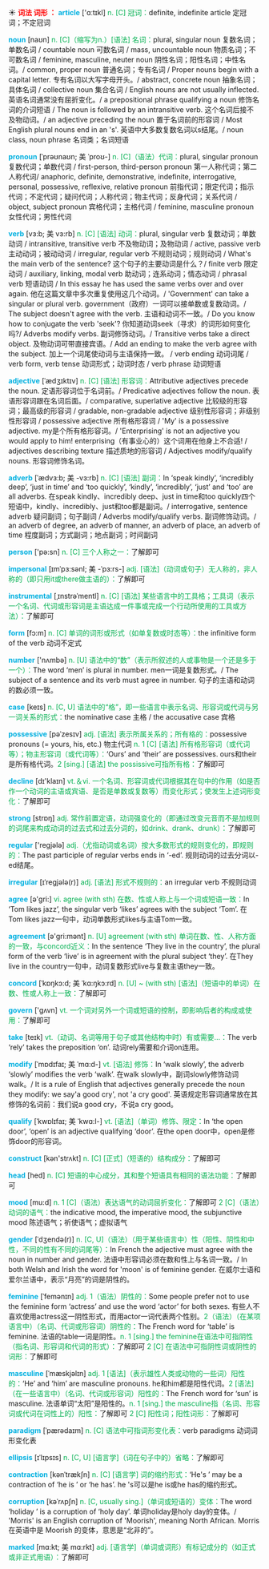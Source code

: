 ☀ <font color="red">**词法 词形 ：**</font>
<font color="sky blue">**article**</font> ['ɑːtɪkl] 
<font color="#00b050">n. [C] 冠词：</font>definite, indefinite article 定冠词；不定冠词
     
<font color="sky blue">**noun**</font> [naʊn]
<font color="#00b050">n. [C]（缩写为n.）[语法] 名词：</font>plural, singular noun 复数名词；单数名词 / countable noun 可数名词 / mass, uncountable noun 物质名词；不可数名词 / feminine, masculine, neuter noun 阴性名词；阳性名词；中性名词。/ common, proper noun 普通名词；专有名词 / Proper nouns begin with a capital letter. 专有名词以大写字母开头。/ abstract, concrete noun 抽象名词；具体名词 / collective noun 集合名词 / English nouns are not usually inflected. 英语名词通常没有屈折变化。/ a prepositional phrase qualifying a noun 修饰名词的介词短语 / The noun is followed by an intransitive verb. 这个名词后接不及物动词。/ an adjective preceding the noun 置于名词前的形容词 / Most English plural nouns end in an 's'. 英语中大多数复数名词以s结尾。/ noun class, noun phrase 名词类；名词短语

<font color="sky blue">**pronoun**</font> [ˈprəʊnaʊn; 美 ˈproʊ-]
<font color="#00b050">n. [C]（语法）代词：</font>plural, singular pronoun 复数代词；单数代词 / first-person, third-person pronoun 第一人称代词；第二人称代词/ anaphoric, definite, demonstrative, indefinite, interrogative, personal, possessive, reflexive, relative pronoun 前指代词；限定代词；指示代词；不定代词；疑问代词；人称代词；物主代词；反身代词；关系代词 / object, subject pronoun 宾格代词；主格代词 / feminine, masculine pronoun 女性代词；男性代词
     
<font color="sky blue">**verb**</font> [vɜ:b; 美 vɜ:rb]
<font color="#00b050">n. [C] [语法] 动词：</font>plural, singular verb 复数动词；单数动词 / intransitive, transitive verb 不及物动词；及物动词 / active, passive verb 主动动词；被动动词 / irregular, regular verb 不规则动词；规则动词 / What's the main verb of the sentence? 这个句子的主要动词是什么？/ finite verb 限定动词 / auxiliary, linking, modal verb 助动词；连系动词；情态动词 / phrasal verb 短语动词 / In this essay he has used the same verbs over and over again. 他在这篇文章中多次重复使用这几个动词。/ 'Government' can take a singular or plural verb. government（政府）一词可以接单数或复数动词。/ The subject doesn't agree with the verb. 主语和动词不一致。/ Do you know how to conjugate the verb 'seek'? 你知道动词seek（寻求）的词形如何变化吗?/ Adverbs modify verbs. 副词修饰动词。/ Transitive verbs take a direct object. 及物动词可带直接宾语。/ Add an ending to make the verb agree with the subject. 加上一个词尾使动词与主语保持一致。 / verb ending 动词词尾 / verb form, verb tense 动词形式；动词时态 / verb phrase 动词短语

<font color="sky blue">**adjective**</font> [ˈædʒɪktɪv]
<font color="#00b050">n. [C] [语法] 形容词：</font>Attributive adjectives precede the noun. 定语形容词位于名词前。/ Predicative adjectives follow the noun. 表语形容词跟在名词后面。/ comparative, superlative adjective 比较级的形容词；最高级的形容词 / gradable, non-gradable adjective 级别性形容词；非级别性形容词 / possessive adjective 所有格形容词 / 'My' is a possessive adjective. my是个所有格形容词。/ 'Enterprising' is not an adjective you would apply to him! enterprising（有事业心的）这个词用在他身上不合适! / adjectives describing texture 描述质地的形容词 / Adjectives modify/qualify nouns. 形容词修饰名词。
           
<font color="sky blue">**adverb**</font> [ˈædvɜ:b; 美 -vɜ:rb]
<font color="#00b050">n. [C] [语法] 副词：</font>In ‘speak kindly’, ‘incredibly deep’, ‘just in time’ and ‘too quickly’, ‘kindly’, ‘incredibly’, ‘just’ and ‘too’ are all adverbs. 在speak kindly、incredibly deep、just in time和too quickly四个短语中，kindly、incredibly、just和too都是副词。/ interrogative, sentence adverb 疑问副词；句子副词 / Adverbs modify/qualify verbs. 副词修饰动词。/ an adverb of degree, an adverb of manner, an adverb of place, an adverb of time 程度副词；方式副词；地点副词；时间副词

<font color="sky blue">**person**</font> ['pə:sn] 
<font color="#00b050">n. [C] 三个人称之一：</font>了解即可
          
<font color="sky blue">**impersonal**</font> [ɪmˈpɜ:sənl; 美 -ˈpɜ:rs-]
<font color="#00b050">adj. [语法]（动词或句子）无人称的，非人称的（即只用it或there做主语的）：</font>了解即可
     
<font color="sky blue">**instrumental**</font> [ˌɪnstrəˈmentl]
<font color="#00b050">n. [C] [语法] 某些语言中的工具格；工具词（表示一个名词、代词或形容词是主语达成一件事或完成一个行动所使用的工具或方法）：</font>了解即可

<font color="sky blue">**form**</font> [fɔ:m] 
<font color="#00b050">n. [C] 单词的词形或形式（如单复数或时态等）：</font>the infinitive form of the verb 动词不定式

<font color="sky blue">**number**</font> ['nʌmbə] 
<font color="#00b050">n. [U] 语法中的“数”（表示所叙述的人或事物是一个还是多于一个）：</font>The word ‘men’ is plural in number. men一词是复数形式。/ The subject of a sentence and its verb must agree in number. 句子的主语和动词的数必须一致。

<font color="sky blue">**case**</font> [keɪs] 
<font color="#00b050">n. [C, U] 语法中的“格”，即一些语言中表示名词、形容词或代词与另一词关系的形式：</font>the nominative case 主格 / the accusative case 宾格
           
<font color="sky blue">**possessive**</font> [pəˈzesɪv]
<font color="#00b050">adj. [语法] 表示所属关系的；所有格的：</font>possessive pronouns (= yours, his, etc.) 物主代词 <font color="#00b050">n. 1 [C] [语法] 所有格形容词（或代词等）；物主形容词（或代词等）：</font>‘Ours’ and ‘their’ are possessives. ours和their是所有格代词。<font color="#00b050">2 [sing.] [语法] the possissive可指所有格：</font>了解即可

<font color="sky blue">**decline**</font> [dɪ'klaɪn] 
<font color="#00b050">vt.＆vi. 一个名词、形容词或代词根据其在句中的作用（如是否作一个动词的主语或宾语、是否是单数或复数等）而变化形式；使发生上述词形变化：</font>了解即可

<font color="sky blue">**strong**</font> [strɒŋ] 
<font color="#00b050">adj. 常作前置定语，动词强变化的（即通过改变元音而不是加规则的词尾来构成动词的过去式和过去分词的，如drink、drank、drunk）：</font>了解即可

<font color="sky blue">**regular**</font> ['reɡjələ] 
<font color="#00b050">adj.（尤指动词或名词）按大多数形式的规则变化的，即规则的：</font>The past participle of regular verbs ends in ‘-ed’. 规则动词的过去分词以-ed结尾。
           
<font color="sky blue">**irregular**</font> [ɪˈregjələ(r)]
<font color="#00b050">adj. [语法] 形式不规则的：</font>an irregular verb 不规则动词

<font color="sky blue">**agree**</font> [ə'ɡri:] 
<font color="#00b050">vi. agree (with sth) 在数、性或人称上与一个词或短语一致：</font>In ‘Tom likes jazz’, the singular verb ‘likes’ agrees with the subject ‘Tom’. 在Tom likes jazz一句中，动词单数形式likes与主语Tom一致。

<font color="sky blue">**agreement**</font> [ə'ɡri:mənt] 
<font color="#00b050">n. [U] agreement (with sth) 单词在数、性、人称方面的一致，与concord近义：</font>In the sentence ‘They live in the country’, the plural form of the verb ‘live’ is in agreement with the plural subject ‘they’. 在They live in the country一句中，动词复数形式live与复数主语they一致。
           
<font color="sky blue">**concord**</font> [ˈkɒŋkɔ:d; 美 ˈkɑ:ŋkɔ:rd]
<font color="#00b050">n. [U] ~ (with sth) [语法]（短语中的单词）在数、性或人称上一致：</font>了解即可

<font color="sky blue">**govern**</font> ['ɡʌvn] 
<font color="#00b050">vt. 一个词对另外一个词或短语的控制，即影响后者的构成或使用：</font>了解即可

<font color="sky blue">**take**</font> [teɪk] 
<font color="#00b050">vt.（动词、名词等用于句子或其他结构中时）有或需要…：</font>The verb ‘rely’ takes the preposition ‘on’. 动词rely需要和介词on连用。
           
<font color="sky blue">**modify**</font> [ˈmɒdɪfaɪ; 美 ˈmɑ:d-]
<font color="#00b050">vt. [语法] 修饰：</font>In ‘walk slowly’, the adverb ‘slowly’ modifies the verb ‘walk’. 在walk slowly中，副词slowly修饰动词walk。/ It is a rule of English that adjectives generally precede the noun they modify: we say'a good cry', not 'a cry good'. 英语规定形容词通常放在其修饰的名词前：我们说a good cry，不说a cry good。
    
<font color="sky blue">**qualify**</font> [ˈkwɒlɪfaɪ; 美 ˈkwɑ:l-]
<font color="#00b050">vt. [语法]（单词）修饰、限定：</font>In ‘the open door’, ‘open’ is an adjective qualifying ‘door’. 在the open door中，open是修饰door的形容词。

<font color="sky blue">**construct**</font> [kən'strʌkt] 
<font color="#00b050">n. [C] [正式]（短语的）结构成分：</font>了解即可

<font color="sky blue">**head**</font> [hed] 
<font color="#00b050">n. [C] 短语的中心成分，其和整个短语具有相同的语法功能：</font>了解即可
           
<font color="sky blue">**mood**</font> [mu:d]
<font color="#00b050">n. 1 [C]（语法）表达语气的动词屈折变化：</font>了解即可 <font color="#00b050">2 [C]（语法）动词的语气：</font>the indicative mood, the imperative mood, the subjunctive mood 陈述语气；祈使语气；虚拟语气           
           
<font color="sky blue">**gender**</font> [ˈdʒendə(r)]
<font color="#00b050">n. [C, U]（语法）（用于某些语言中）性（阳性、阴性和中性，不同的性有不同的词尾等）：</font>In French the adjective must agree with the noun in number and gender. 法语中形容词必须在数和性上与名词一致。/ In both Welsh and Irish the word for 'moon' is of feminine gender. 在威尔士语和爱尔兰语中，表示“月亮”的词是阴性的。           

<font color="sky blue">**feminine**</font> [ˈfemənɪn]
<font color="#00b050">adj. 1（语法）阴性的：</font>Some people prefer not to use the feminine form ‘actress’ and use the word ‘actor’ for both sexes. 有些人不喜欢使用actress这一阴性形式，而用actor一词代表两个性别。<font color="#00b050">2（语法）（在某项语言中）（名词、代词或形容词）阴性的：</font>The French word for ‘table’ is feminine. 法语的table一词是阴性。<font color="#00b050">n. 1 [sing.] the feminine在语法中可指阴性（指名词、形容词和代词的形式）：</font>了解即可 <font color="#00b050">2 [C] 在语法中可指阴性词或阴性的词形：</font>了解即可
           
<font color="sky blue">**masculine**</font> [ˈmæskjəlɪn]
<font color="#00b050">adj. 1 [语法]（表示雄性人类或动物的一些词）阳性的：</font>‘He’ and ‘him’ are masculine pronouns. he和him都是阳性代词。<font color="#00b050">2 [语法]（在一些语言中）（名词、代词或形容词）阳性的：</font>The French word for ‘sun’ is masculine. 法语单词“太阳”是阳性的。<font color="#00b050">n. 1 [sing.] the masculine指（名词、形容词或代词在词性上的）阳性：</font>了解即可 <font color="#00b050">2 [C] 阳性词；阳性词形：</font>了解即可

<font color="sky blue">**paradigm**</font> [ˈpærədaɪm]
<font color="#00b050">n. [C] 语法中可指词形变化表：</font>verb paradigms 动词词形变化表

<font color="sky blue">**ellipsis**</font> [ɪˈlɪpsɪs]
<font color="#00b050">n. [C, U] [语言学]（词在句子中的）省略：</font>了解即可
           
<font color="sky blue">**contraction**</font> [kənˈtrækʃn]
<font color="#00b050">n. [C] [语言学] 词的缩约形式：</font>‘He's ’ may be a contraction of ‘he is ’ or ‘he has’. he 's可以是he is或he has的缩约形式。
                      
<font color="sky blue">**corruption**</font> [kəˈrʌpʃn]
<font color="#00b050">n. [C, usually sing.]（单词或短语的）变体：</font>The word ‘holiday ’ is a corruption of ‘holy day’. 单词holiday是holy day的变体。/ 'Morris' is an English corruption of 'Moorish', meaning North African. Morris 在英语中是 Moorish 的变体，意思是“北非的”。

<font color="sky blue">**marked**</font> [mɑ:kt; 美 mɑ:rkt]
<font color="#00b050">adj. [语言学]（单词或词形）有标记成分的（如正式或非正式用语）：</font>了解即可


